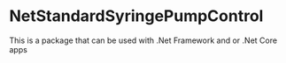 # NetStandardSyringePumpControl

This is a package that can be used with .Net Framework and or .Net Core apps
